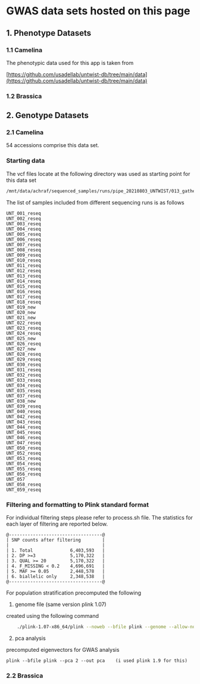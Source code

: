 # GWAS data sets hosted on this page


## 1. Phenotype Datasets

### 1.1 Camelina
The phenotypic data used for this app is taken from 

[https://github.com/usadellab/untwist-db/tree/main/data](https://github.com/usadellab/untwist-db/tree/main/data)


### 1.2 Brassica

## 2. Genotype Datasets

### 2.1 Camelina

54 accessions comprise this data set. 

### Starting data

The vcf files locate at the following directory was used as starting point for this data set

```sh
/mnt/data/achraf/sequenced_samples/runs/pipe_20210803_UNTWIST/013_gathervcfs_UNT_check_all_reseq/NC_all_gatk_UNT_check_all_reseq.vcf
```

The list of samples included from different sequencing runs is as follows 

```
UNT_001_reseq
UNT_002_reseq
UNT_003_reseq
UNT_004_reseq
UNT_005_reseq
UNT_006_reseq
UNT_007_reseq
UNT_008_reseq
UNT_009_reseq
UNT_010_reseq
UNT_011_reseq
UNT_012_reseq
UNT_013_reseq
UNT_014_reseq
UNT_015_reseq
UNT_016_reseq
UNT_017_reseq
UNT_018_reseq
UNT_019_new
UNT_020_new
UNT_021_new
UNT_022_reseq
UNT_023_reseq
UNT_024_reseq
UNT_025_new
UNT_026_reseq
UNT_027_new
UNT_028_reseq
UNT_029_reseq
UNT_030_reseq
UNT_031_reseq
UNT_032_reseq
UNT_033_reseq
UNT_034_reseq
UNT_035_reseq
UNT_037_reseq
UNT_038_new
UNT_039_reseq
UNT_040_reseq
UNT_042_reseq
UNT_043_reseq
UNT_044_reseq
UNT_045_reseq
UNT_046_reseq
UNT_047_reseq
UNT_050_reseq
UNT_052_reseq
UNT_053_reseq
UNT_054_reseq
UNT_055_reseq
UNT_056_reseq
UNT_057
UNT_058_reseq
UNT_059_reseq
```

### Filtering and formatting to Plink standard format

For individual filtering steps please refer to process.sh file. The statistics for each layer of filtering are reported below.

```
@-----------------------------------@
| SNP counts after filtering        |
|                                   |
| 1. Total 			    6,403,593	|		
| 2. DP >=3  			5,170,322	|		
| 3. QUAL >= 20		    5,170,322	|		
| 4. F_MISSING < 0.2 	4,696,691	|		
| 5. MAF >= 0.05		2,448,578	|		
| 6. biallelic only	    2,348,538   |
@-----------------------------------@

```


For population stratification precomputed the following 

1. genome file (same version plink 1.07)

created using the following command


```sh
    ./plink-1.07-x86_64/plink --noweb --bfile plink --genome --allow-no-sex

```

2. pca analysis

precomputed eigenvectors for GWAS analysis 

```
plink --bfile plink --pca 2 --out pca    (i used plink 1.9 for this)

```


### 2.2 Brassica


